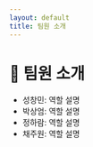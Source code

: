```yaml
---
layout: default
title: 팀원 소개
---
```


# 👥 팀원 소개
- 성창민: 역할 설명
- 박상엄: 역할 설명
- 정하람: 역할 설명
- 채주원: 역할 설명
